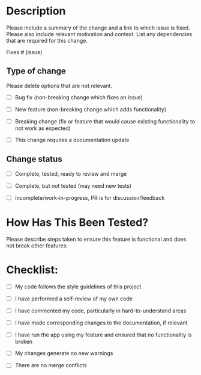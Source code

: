 # Description

Please include a summary of the change and a link to which issue is fixed. Please also include relevant motivation and context. List any dependencies that are required for this change.

Fixes # (issue)

## Type of change

Please delete options that are not relevant.

- [ ] Bug fix (non-breaking change which fixes an issue)

- [ ] New feature (non-breaking change which adds functionality)

- [ ] Breaking change (fix or feature that would cause existing functionality to not work as expected)

- [ ] This change requires a documentation update

## Change status

- [ ] Complete, tested, ready to review and merge

- [ ] Complete, but not tested (may need new tests)

- [ ] Incomplete/work-in-progress, PR is for discussion/feedback

# How Has This Been Tested?

Please describe steps taken to ensure this feature is functional and does not break other features:

# Checklist:

- [ ] My code follows the style guidelines of this project

- [ ] I have performed a self-review of my own code

- [ ] I have commented my code, particularly in hard-to-understand areas

- [ ] I have made corresponding changes to the documentation, if relevant

- [ ] I have run the app using my feature and ensured that no functionality is broken

- [ ] My changes generate no new warnings

- [ ] There are no merge conflicts
